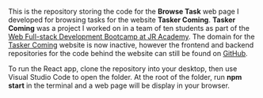 This is the repository storing the code for the **Browse Task** web page I developed for browsing tasks for the website **Tasker Coming**. **Tasker Coming** was a project I worked on in a team of ten students as part of the [Web Full-stack Development Bootcamp at JR Academy](https://jracademy.com.au/bootcamp/web-code-bootcamp-or-learn-to-code-1/description/). The domain for the [Tasker Coming](https://taskercoming.com) website is now inactive, however the frontend and backend repositories for the code behind the website can still be found on [GitHub](https://github.com/TaskComing).

To run the React app, clone the repository into your desktop, then use Visual Studio Code to open the folder. At the root of the folder, run **npm start** in the terminal and a web page will be display in your browser.
